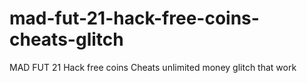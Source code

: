 # mad-fut-21-hack-free-coins-cheats-glitch
MAD FUT 21 Hack free coins Cheats unlimited money glitch that work
